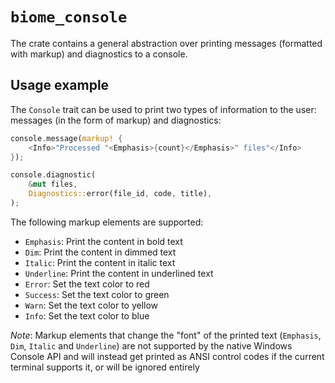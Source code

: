 # `biome_console`

The crate contains a general abstraction over printing messages (formatted with markup) and diagnostics to a console.

## Usage example

The `Console` trait can be used to print two types of information to the user: messages (in the form of markup) and diagnostics:

```rust
console.message(markup! {
    <Info>"Processed "<Emphasis>{count}</Emphasis>" files"</Info>
});

console.diagnostic(
    &mut files,
    Diagnostics::error(file_id, code, title),
);
```

The following markup elements are supported:

- `Emphasis`: Print the content in bold text
- `Dim`: Print the content in dimmed text
- `Italic`: Print the content in italic text
- `Underline`: Print the content in underlined text
- `Error`: Set the text color to red
- `Success`: Set the text color to green
- `Warn`: Set the text color to yellow
- `Info`: Set the text color to blue

*Note*: Markup elements that change the "font" of the printed text (`Emphasis`, `Dim`, `Italic` and `Underline`) are not supported by the native Windows Console API and will instead get printed as ANSI control codes if the current terminal supports it, or will be ignored entirely
